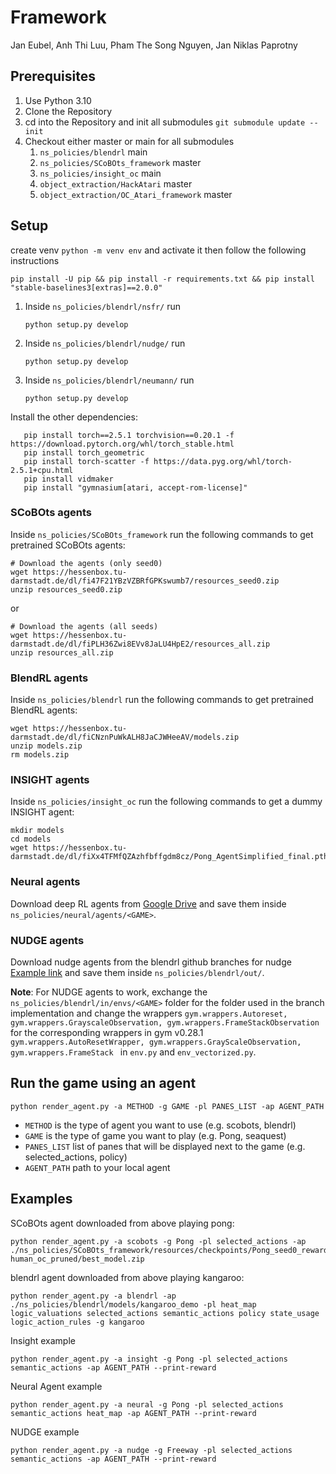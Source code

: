 # Framework
Jan Eubel, Anh Thi Luu, Pham The Song Nguyen, Jan Niklas Paprotny
## Prerequisites
1. Use Python 3.10
2. Clone the Repository
3. cd into the Repository and init all submodules
``` git submodule update --init ```
4. Checkout either master or main for all submodules
   1. ``` ns_policies/blendrl ``` main
   2. ``` ns_policies/SCoBOts_framework ``` master
   3. ``` ns_policies/insight_oc ``` main
   4. ``` object_extraction/HackAtari ``` master
   5. ``` object_extraction/OC_Atari_framework ``` master
## Setup
create venv ``` python -m venv env ``` and activate it then follow the following instructions
```
pip install -U pip && pip install -r requirements.txt && pip install "stable-baselines3[extras]==2.0.0"
```
1. Inside ```ns_policies/blendrl/nsfr/``` run
    ```
    python setup.py develop
    ```
2. Inside ```ns_policies/blendrl/nudge/``` run
    ```
    python setup.py develop
    ```
3. Inside ```ns_policies/blendrl/neumann/``` run
    ```
    python setup.py develop
    ```
Install the other dependencies:
```
   pip install torch==2.5.1 torchvision==0.20.1 -f https://download.pytorch.org/whl/torch_stable.html
   pip install torch_geometric
   pip install torch-scatter -f https://data.pyg.org/whl/torch-2.5.1+cpu.html
   pip install vidmaker 
   pip install "gymnasium[atari, accept-rom-license]"
   ```
 
### SCoBOts agents
Inside ``` ns_policies/SCoBOts_framework ``` run the following commands to get pretrained SCoBOts agents:
 
```
# Download the agents (only seed0)
wget https://hessenbox.tu-darmstadt.de/dl/fi47F21YBzVZBRfGPKswumb7/resources_seed0.zip
unzip resources_seed0.zip
```
or
```
# Download the agents (all seeds)
wget https://hessenbox.tu-darmstadt.de/dl/fiPLH36Zwi8EVv8JaLU4HpE2/resources_all.zip
unzip resources_all.zip
```

### BlendRL agents
Inside ``` ns_policies/blendrl ``` run the following commands to get pretrained BlendRL agents:
```
wget https://hessenbox.tu-darmstadt.de/dl/fiCNznPuWkALH8JaCJWHeeAV/models.zip
unzip models.zip
rm models.zip
```
 
### INSIGHT agents
Inside ``` ns_policies/insight_oc ``` run the following commands to get a dummy INSIGHT agent:
```
mkdir models
cd models
wget https://hessenbox.tu-darmstadt.de/dl/fiXx4TFMfQZAzhfbffgdm8cz/Pong_AgentSimplified_final.pth
```
 
### Neural agents
Download deep RL agents from [Google Drive](https://drive.google.com/drive/folders/1-6l2A82dGlBZ52jlKEuo9vTCdOcfFZHJ?usp=sharing) and save them inside ``` ns_policies/neural/agents/<GAME> ```.
 
### NUDGE agents
Download nudge agents from the blendrl github branches for nudge [Example link](https://github.com/ml-research/blendrl/tree/Freeway/out_freeway/runs/freeway_softmax_blender_logic_lr_0.00025_llr_0.00025_blr_0.00025_gamma_0.99_bentcoef_0.01_numenvs_50_steps_128__0)
and save them inside ``` ns_policies/blendrl/out/ ```.
 
**Note**: For NUDGE agents to work, exchange the ``` ns_policies/blendrl/in/envs/<GAME> ``` folder for the <GAME> folder used in the branch implementation and change the wrappers 
``gym.wrappers.Autoreset, gym.wrappers.GrayscaleObservation, gym.wrappers.FrameStackObservation`` for the corresponding wrappers in gym v0.28.1 
``gym.wrappers.AutoResetWrapper, gym.wrappers.GrayScaleObservation, gym.wrappers.FrameStack `` in ``env.py`` and ``env_vectorized.py``.
 
## Run the game using an agent
 
```
python render_agent.py -a METHOD -g GAME -pl PANES_LIST -ap AGENT_PATH
```
 
* ```METHOD``` is the type of agent you want to use (e.g. scobots, blendrl)
* ```GAME``` is the type of game you want to play (e.g. Pong, seaquest)
* ```PANES_LIST``` list of panes that will be displayed next to the game (e.g. selected_actions, policy)
* ```AGENT_PATH``` path to your local agent
 
## Examples
SCoBOts agent downloaded from above playing pong: 
``` 
python render_agent.py -a scobots -g Pong -pl selected_actions -ap ./ns_policies/SCoBOts_framework/resources/checkpoints/Pong_seed0_reward-human_oc_pruned/best_model.zip
```
blendrl agent downloaded from above playing kangaroo: 
``` 
python render_agent.py -a blendrl -ap ./ns_policies/blendrl/models/kangaroo_demo -pl heat_map logic_valuations selected_actions semantic_actions policy state_usage logic_action_rules -g kangaroo
```
Insight example
```
python render_agent.py -a insight -g Pong -pl selected_actions semantic_actions -ap AGENT_PATH --print-reward
```
Neural Agent example
```
python render_agent.py -a neural -g Pong -pl selected_actions semantic_actions heat_map -ap AGENT_PATH --print-reward
```
NUDGE example
```
python render_agent.py -a nudge -g Freeway -pl selected_actions semantic_actions -ap AGENT_PATH --print-reward
